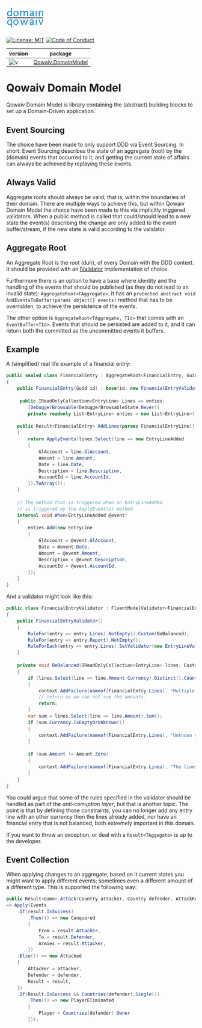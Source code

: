 ![Qowaiv](https://github.com/Qowaiv/Qowaiv/blob/master/design/qowaiv-logo_linkedin_100x060.jpg)

[![License: MIT](https://img.shields.io/badge/License-MIT-blue.svg)](https://opensource.org/licenses/MIT)
[![Code of Conduct](https://img.shields.io/badge/%E2%9D%A4-code%20of%20conduct-blue.svg?style=flat)](https://github.com/Qowaiv/qowaiv-domainmodel/blob/master/CODE_OF_CONDUCT.md)

| version                                                                   | package                                                                |
|---------------------------------------------------------------------------|------------------------------------------------------------------------|
|![v](https://img.shields.io/badge/version-0.0.2-blue.svg?cacheSeconds=3600)|[Qowaiv.DomainModel](https://www.nuget.org/packages/Qowaiv.DomainModel/)|

# Qowaiv Domain Model
Qowaiv Domain Model is library containing the (abstract) building blocks to set
up a Domain-Driven application.

## Event Sourcing
The choice have been made to only support DDD via Event Sourcing. In short:
Event Sourcing describes the state of an aggregate (root) by the (domain) events
that occurred to it, and getting the current state of affairs can always be
achieved by replaying these events.

## Always Valid
Aggregate roots should always be valid; that is, within the boundaries of their
domain. There are multiple ways to achieve this, but within Qowaiv Domain Model
the choice have been made to this via implicitly triggered validators. When
a public method is called that could/should lead to a new state the event(s)
describing the change are only added to the event buffer/stream, if the new
state is valid according to the validator.

## Aggregate Root
An Aggregate Root is the root (duh), of every Domain with the DDD context. 
It should be provided with an [IValidator<TAggragate>](https://github.com/Qowaiv/qowaiv-validation)
implementation of choice.

Furthermore there is an option to have a base where identity and the handling of
the events that should be published (as they do not lead to an invalid state):
`AggregateRoot<TAggregate>`. It has an `protected abstract void AddEventsToBuffer(params object[] events)`
method that has to be overridden, to achieve the persistence of the events.

The other option is `AggregateRoot<TAggregate, TId>` that comes with an
`EventBuffer<TId>`.  Events that should be persisted are added to it, and it
can return both the committed as the uncommitted events it buffers.

## Example
A (simplified) real life example of a financial entry:
``` C#
public sealed class FinancialEntry : AggregateRoot<FinancialEntry, Guid>
{
    public FinancialEntry(Guid id) : base(id, new FinancialEntryValidator()) { }

     public IReadOnlyCollection<EntryLine> Lines => enties;
        [DebuggerBrowsable(DebuggerBrowsableState.Never)]
        private readonly List<EntryLine> enties = new List<EntryLine>();

    public Result<FinancialEntry> AddLines(params FinancialEntryLine[] lines)
    {
        return ApplyEvents(lines.Select(line => new EntryLineAdded
        {
            GlAccount = line.GlAccount,
            Amount = line.Amount,
            Date = line.Date,
            Description = line.Description,
            AccountId = line.AccountId,
        }).ToArray());
    }
	
    // The method that is triggered when an EntryLineAdded
    // is triggered by the ApplyEvent(s) method.
    internal void When(EntryLineAdded @event)
    {
        enties.Add(new EntryLine
        {
            GlAccount = @event.GlAccount,
            Date = @event.Date,
            Amount = @event.Amount,
            Description = @event.Description,
            AccountId = @event.AccountId,
        });
    }
}
```

And a validator might look like this:

``` C#
public class FinancialEntryValidator : FluentModelValidator<FinancialEntry>
{
    public FinancialEntryValidator()
    {
        RuleFor(entry => entry.Lines).NotEmpty().Custom(BeBalanced);
        RuleFor(entry => entry.Report).NotEmpty();
        RuleForEach(entry => entry.Lines).SetValidator(new EntryLineValidator());
    }

    private void BeBalanced(IReadOnlyCollection<EntryLine> lines, CustomContext context)
    {
        if (lines.Select(line => line.Amount.Currency).Distinct().Count() > 1)
        {
            context.AddFailure(nameof(FinancialEntry.Lines), "Multiple currencies.");
            // return as we can not sum the amounts.
            return;
        }
        var sum = lines.Select(line => line.Amount).Sum();
        if (sum.Currency.IsEmptyOrUnknown())
        {
            context.AddFailure(nameof(FinancialEntry.Lines), "Unknown currency.");
        }

        if (sum.Amount != Amount.Zero)
        {
            context.AddFailure(nameof(FinancialEntry.Lines), "The lines are note balanced.");
        }
    }
}
```

You could argue that some of the rules specified in the validator should be handled
as part of the *anti-corruption layer*, but that is another topic. The point is
that by defining those constraints, you can no longer add any entry line with
an other currency then the lines already added, nor have an financial entry that
is not balanced, both extremely important in this domain.

If you want to throw an exception, or deal with a `Result<TAggegate>` is up to
the developer.

## Event Collection
When applying changes to an aggregate, based on it current states you might
want to apply different events; sometimes even a different amount of a different
type. This is supported the following way:

``` C#
public Result<Game> Attack(Country attacker, Country defender, AttackResult result)
=> Apply(Events
    .If(result.IsSuccess)
        .Then(() => new Conquered
        {
            From = result.Attacker,
            To = result.Defender,
            Armies = result.Attacker,
        })
    .Else(() => new Attacked
    {
        Attacker = attacker,
        Defender = defender,
        Result = result,
    })
    .If(Result.IsSuccess && Countries(defender).Single())
        .Then(() => new PlayerEliminated 
        {
            Player = Coumtries(defender).Owner 
        }));

```
